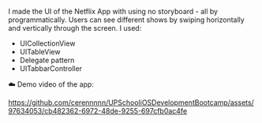 I made the UI of the Netflix App with using no storyboard - all by programmatically. Users can see different shows by swiping horizontally and vertically through the screen. I used:

  - UICollectionView 
  - UITableView
  - Delegate pattern
  - UITabbarController

☁️ Demo video of the app:


https://github.com/cerennnnn/UPSchooliOSDevelopmentBootcamp/assets/97634053/cb482362-6972-48de-9255-697cfb0ac4fe



